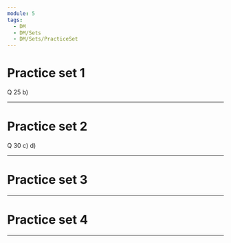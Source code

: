 ```yaml
---
module: 5
tags:
  - DM
  - DM/Sets
  - DM/Sets/PracticeSet
---
```

# Practice set 1

Q 25 b)


----


# Practice set 2

Q 30 c) d)

---

# Practice set 3


---
# Practice set 4


---
